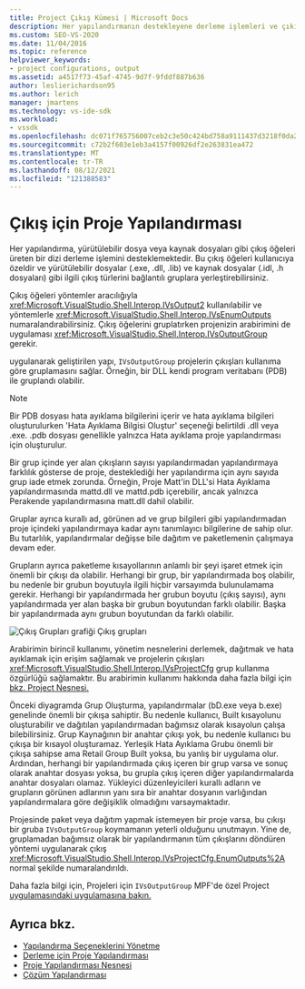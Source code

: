 ```yaml
---
title: Project Çıkış Kümesi | Microsoft Docs
description: Her yapılandırmanın destekleyene derleme işlemleri ve çıkış öğelerinin kullanılabilir olduğu arabirimler ve yöntemler hakkında bilgi edinmek.
ms.custom: SEO-VS-2020
ms.date: 11/04/2016
ms.topic: reference
helpviewer_keywords:
- project configurations, output
ms.assetid: a4517f73-45af-4745-9d7f-9fddf887b636
author: leslierichardson95
ms.author: lerich
manager: jmartens
ms.technology: vs-ide-sdk
ms.workload:
- vssdk
ms.openlocfilehash: dc071f765756007ceb2c3e50c424bd758a9111437d3218f0da20db7d2fd50c65
ms.sourcegitcommit: c72b2f603e1eb3a4157f00926df2e263831ea472
ms.translationtype: MT
ms.contentlocale: tr-TR
ms.lasthandoff: 08/12/2021
ms.locfileid: "121388583"
---
```

# <a name="project-configuration-for-output"></a>Çıkış için Proje Yapılandırması
Her yapılandırma, yürütülebilir dosya veya kaynak dosyaları gibi çıkış öğeleri üreten bir dizi derleme işlemini desteklemektedir. Bu çıkış öğeleri kullanıcıya özeldir ve yürütülebilir dosyalar (.exe, .dll, .lib) ve kaynak dosyalar (.idl, .h dosyaları) gibi ilgili çıkış türlerini bağlantılı gruplara yerleştirebilirsiniz.

 Çıkış öğeleri yöntemler aracılığıyla <xref:Microsoft.VisualStudio.Shell.Interop.IVsOutput2> kullanılabilir ve yöntemlerle <xref:Microsoft.VisualStudio.Shell.Interop.IVsEnumOutputs> numaralandırabilirsiniz. Çıkış öğelerini gruplatırken projenizin arabirimini de uygulaması <xref:Microsoft.VisualStudio.Shell.Interop.IVsOutputGroup> gerekir.

 uygulanarak geliştirilen yapı, `IVsOutputGroup` projelerin çıkışları kullanıma göre gruplamasını sağlar. Örneğin, bir DLL kendi program veritabanı (PDB) ile gruplandı olabilir.

> [!NOTE]
> Bir PDB dosyası hata ayıklama bilgilerini içerir ve hata ayıklama bilgileri oluşturulurken 'Hata Ayıklama Bilgisi Oluştur' seçeneği belirtildi .dll veya .exe. .pdb dosyası genellikle yalnızca Hata ayıklama proje yapılandırması için oluşturulur.

 Bir grup içinde yer alan çıkışların sayısı yapılandırmadan yapılandırmaya farklılık gösterse de proje, desteklediği her yapılandırma için aynı sayıda grup iade etmek zorunda. Örneğin, Proje Matt'in DLL'si Hata Ayıklama yapılandırmasında mattd.dll ve mattd.pdb içerebilir, ancak yalnızca Perakende yapılandırmasına matt.dll dahil olabilir.

 Gruplar ayrıca kurallı ad, görünen ad ve grup bilgileri gibi yapılandırmadan proje içindeki yapılandırmaya kadar aynı tanımlayıcı bilgilerine de sahip olur. Bu tutarlılık, yapılandırmalar değişse bile dağıtım ve paketlemenin çalışmaya devam eder.

 Grupların ayrıca paketleme kısayollarının anlamlı bir şeyi işaret etmek için önemli bir çıkışı da olabilir. Herhangi bir grup, bir yapılandırmada boş olabilir, bu nedenle bir grubun boyutuyla ilgili hiçbir varsayımda bulunulamama gerekir. Herhangi bir yapılandırmada her grubun boyutu (çıkış sayısı), aynı yapılandırmada yer alan başka bir grubun boyutundan farklı olabilir. Başka bir yapılandırmada aynı grubun boyutundan da farklı olabilir.

 ![Çıkış Grupları grafiği](../../extensibility/internals/media/vsoutputgroups.gif "vsOutputGroups") Çıkış grupları

 Arabirimin birincil kullanımı, yönetim nesnelerini derlemek, dağıtmak ve hata ayıklamak için erişim sağlamak ve projelerin çıkışları <xref:Microsoft.VisualStudio.Shell.Interop.IVsProjectCfg> grup kullanma özgürlüğü sağlamaktır. Bu arabirimin kullanımı hakkında daha fazla bilgi için [bkz. Project Nesnesi.](../../extensibility/internals/project-configuration-object.md)

 Önceki diyagramda Grup Oluşturma, yapılandırmalar (bD.exe veya b.exe) genelinde önemli bir çıkışa sahiptir. Bu nedenle kullanıcı, Built kısayolunu oluşturabilir ve dağıtılan yapılandırmadan bağımsız olarak kısayolun çalışa bilebilirsiniz. Grup Kaynağının bir anahtar çıkışı yok, bu nedenle kullanıcı bu çıkışa bir kısayol oluşturamaz. Yerleşik Hata Ayıklama Grubu önemli bir çıkışa sahipse ama Retail Group Built yoksa, bu yanlış bir uygulama olur. Ardından, herhangi bir yapılandırmada çıkış içeren bir grup varsa ve sonuç olarak anahtar dosyası yoksa, bu grupla çıkış içeren diğer yapılandırmalarda anahtar dosyaları olamaz. Yükleyici düzenleyicileri kurallı adların ve grupların görünen adlarının yanı sıra bir anahtar dosyanın varlığından yapılandırmalara göre değişiklik olmadığını varsaymaktadır.

 Projesinde paket veya dağıtım yapmak istemeyen bir proje varsa, bu çıkışı bir gruba `IVsOutputGroup` koymamanın yeterli olduğunu unutmayın. Yine de, gruplamadan bağımsız olarak bir yapılandırmanın tüm çıkışlarını döndüren yöntemi uygulanarak çıkış <xref:Microsoft.VisualStudio.Shell.Interop.IVsProjectCfg.EnumOutputs%2A> normal şekilde numaralandırıldı.

 Daha fazla bilgi için, Projeleri için `IVsOutputGroup` MPF'de özel Project [uygulamasındaki uygulamasına bakın.](https://github.com/tunnelvisionlabs/MPFProj10)

## <a name="see-also"></a>Ayrıca bkz.
- [Yapılandırma Seçeneklerini Yönetme](../../extensibility/internals/managing-configuration-options.md)
- [Derleme için Proje Yapılandırması](../../extensibility/internals/project-configuration-for-building.md)
- [Proje Yapılandırması Nesnesi](../../extensibility/internals/project-configuration-object.md)
- [Çözüm Yapılandırması](../../extensibility/internals/solution-configuration.md)
